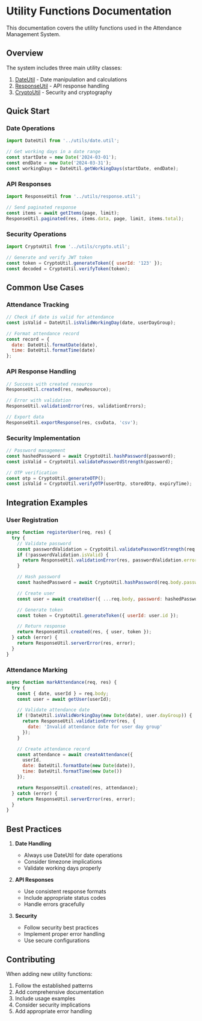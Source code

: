 # Utility Functions Documentation

This documentation covers the utility functions used in the Attendance Management System.

## Overview

The system includes three main utility classes:

1. [DateUtil](DateUtil.md) - Date manipulation and calculations
2. [ResponseUtil](ResponseUtil.md) - API response handling
3. [CryptoUtil](CryptoUtil.md) - Security and cryptography

## Quick Start

### Date Operations
```javascript
import DateUtil from '../utils/date.util';

// Get working days in a date range
const startDate = new Date('2024-03-01');
const endDate = new Date('2024-03-31');
const workingDays = DateUtil.getWorkingDays(startDate, endDate);
```

### API Responses
```javascript
import ResponseUtil from '../utils/response.util';

// Send paginated response
const items = await getItems(page, limit);
ResponseUtil.paginated(res, items.data, page, limit, items.total);
```

### Security Operations
```javascript
import CryptoUtil from '../utils/crypto.util';

// Generate and verify JWT token
const token = CryptoUtil.generateToken({ userId: '123' });
const decoded = CryptoUtil.verifyToken(token);
```

## Common Use Cases

### Attendance Tracking
```javascript
// Check if date is valid for attendance
const isValid = DateUtil.isValidWorkingDay(date, userDayGroup);

// Format attendance record
const record = {
  date: DateUtil.formatDate(date),
  time: DateUtil.formatTime(date)
};
```

### API Response Handling
```javascript
// Success with created resource
ResponseUtil.created(res, newResource);

// Error with validation
ResponseUtil.validationError(res, validationErrors);

// Export data
ResponseUtil.exportResponse(res, csvData, 'csv');
```

### Security Implementation
```javascript
// Password management
const hashedPassword = await CryptoUtil.hashPassword(password);
const isValid = CryptoUtil.validatePasswordStrength(password);

// OTP verification
const otp = CryptoUtil.generateOTP();
const isValid = CryptoUtil.verifyOTP(userOtp, storedOtp, expiryTime);
```

## Integration Examples

### User Registration
```javascript
async function registerUser(req, res) {
  try {
    // Validate password
    const passwordValidation = CryptoUtil.validatePasswordStrength(req.body.password);
    if (!passwordValidation.isValid) {
      return ResponseUtil.validationError(res, passwordValidation.errors);
    }

    // Hash password
    const hashedPassword = await CryptoUtil.hashPassword(req.body.password);

    // Create user
    const user = await createUser({ ...req.body, password: hashedPassword });

    // Generate token
    const token = CryptoUtil.generateToken({ userId: user.id });

    // Return response
    return ResponseUtil.created(res, { user, token });
  } catch (error) {
    return ResponseUtil.serverError(res, error);
  }
}
```

### Attendance Marking
```javascript
async function markAttendance(req, res) {
  try {
    const { date, userId } = req.body;
    const user = await getUser(userId);

    // Validate attendance date
    if (!DateUtil.isValidWorkingDay(new Date(date), user.dayGroup)) {
      return ResponseUtil.validationError(res, {
        date: 'Invalid attendance date for user day group'
      });
    }

    // Create attendance record
    const attendance = await createAttendance({
      userId,
      date: DateUtil.formatDate(new Date(date)),
      time: DateUtil.formatTime(new Date())
    });

    return ResponseUtil.created(res, attendance);
  } catch (error) {
    return ResponseUtil.serverError(res, error);
  }
}
```

## Best Practices

1. **Date Handling**
   - Always use DateUtil for date operations
   - Consider timezone implications
   - Validate working days properly

2. **API Responses**
   - Use consistent response formats
   - Include appropriate status codes
   - Handle errors gracefully

3. **Security**
   - Follow security best practices
   - Implement proper error handling
   - Use secure configurations

## Contributing

When adding new utility functions:
1. Follow the established patterns
2. Add comprehensive documentation
3. Include usage examples
4. Consider security implications
5. Add appropriate error handling 